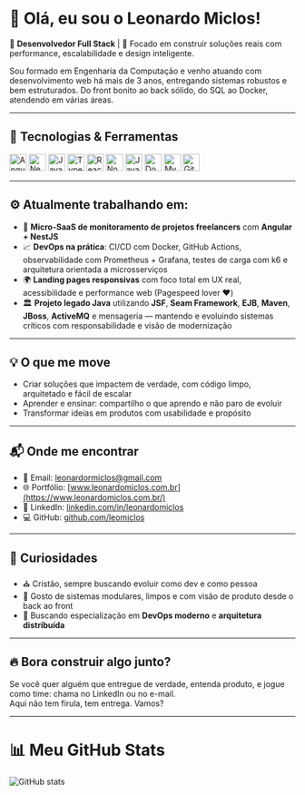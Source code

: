 # 👋 Olá, eu sou o Leonardo Miclos!

🎯 **Desenvolvedor Full Stack** | 🚀 Focado em construir soluções reais com performance, escalabilidade e design inteligente.

Sou formado em Engenharia da Computação e venho atuando com desenvolvimento web há mais de 3 anos, entregando sistemas robustos e bem estruturados. Do front bonito ao back sólido, do SQL ao Docker, atendendo em várias áreas.

---

## 🧠 Tecnologias & Ferramentas

<div align="left">
  <img src="https://cdn.jsdelivr.net/gh/devicons/devicon/icons/angularjs/angularjs-original.svg" height="30" alt="Angular"/>
  <img src="https://cdn.jsdelivr.net/gh/devicons/devicon/icons/nestjs/nestjs-plain.svg" height="30" alt="NestJS"/>
  <img src="https://cdn.jsdelivr.net/gh/devicons/devicon/icons/javascript/javascript-original.svg" height="30" alt="JavaScript"/>
  <img src="https://cdn.jsdelivr.net/gh/devicons/devicon/icons/typescript/typescript-original.svg" height="30" alt="TypeScript"/>
  <img src="https://cdn.jsdelivr.net/gh/devicons/devicon/icons/react/react-original.svg" height="30" alt="React Native"/>
  <img src="https://cdn.jsdelivr.net/gh/devicons/devicon/icons/nodejs/nodejs-original.svg" height="30" alt="Node.js"/>
  <img src="https://cdn.jsdelivr.net/gh/devicons/devicon/icons/java/java-original.svg" height="30" alt="Java"/>
  <img src="https://cdn.jsdelivr.net/gh/devicons/devicon/icons/docker/docker-original.svg" height="30" alt="Docker"/>
  <img src="https://cdn.jsdelivr.net/gh/devicons/devicon/icons/mysql/mysql-original.svg" height="30" alt="MySQL"/>
  <img src="https://cdn.jsdelivr.net/gh/devicons/devicon/icons/git/git-original.svg" height="30" alt="Git"/>
</div>

---

## ⚙️ Atualmente trabalhando em:

- 🧠 **Micro-SaaS de monitoramento de projetos freelancers** com **Angular + NestJS**
- 📈 **DevOps na prática**: CI/CD com Docker, GitHub Actions, observabilidade com Prometheus + Grafana, testes de carga com k6 e arquitetura orientada a microsserviços
- 🌍 **Landing pages responsivas** com foco total em UX real, acessibilidade e performance web (Pagespeed lover ❤️)
- 🏛️ **Projeto legado Java** utilizando **JSF**, **Seam Framework**, **EJB**, **Maven**, **JBoss**, **ActiveMQ** e mensageria — mantendo e evoluindo sistemas críticos com responsabilidade e visão de modernização

---

## 💡 O que me move

- Criar soluções que impactem de verdade, com código limpo, arquitetado e fácil de escalar
- Aprender e ensinar: compartilho o que aprendo e não paro de evoluir
- Transformar ideias em produtos com usabilidade e propósito

---

## 📬 Onde me encontrar

- 📧 Email: [leonardormiclos@gmail.com](mailto:leonardormiclos@gmail.com)  
- 🌐 Portfólio: [www.leonardomiclos.com.br](https://www.leonardomiclos.com.br/)  
- 💼 LinkedIn: [linkedin.com/in/leonardomiclos](https://www.linkedin.com/in/leonardomiclos/)  
- 💻 GitHub: [github.com/leomiclos](https://github.com/leomiclos)

---

## 🧭 Curiosidades

- ⛪ Cristão, sempre buscando evoluir como dev e como pessoa
- 🧱 Gosto de sistemas modulares, limpos e com visão de produto desde o back ao front
- 🎯 Buscando especialização em **DevOps moderno** e **arquitetura distribuída**

---

## 🔥 Bora construir algo junto?

Se você quer alguém que entregue de verdade, entenda produto, e jogue como time: chama no LinkedIn ou no e-mail.  
Aqui não tem firula, tem entrega. Vamos?

---


# 📊 Meu GitHub Stats

![GitHub stats](https://github-readme-stats.vercel.app/api?username=leomiclos&show_icons=true&count_private=true&theme=dark)


<br/>

